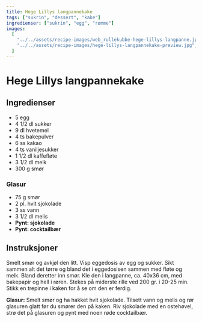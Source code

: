 ```yaml
---
title: Hege Lillys langpannekake
tags: ["sukrin", "dessert", "kake"]
ingredienser: ["sukrin", "egg", "rømme"]
images:
  [
    "../../assets/recipe-images/web_rullekubbe-hege-lillys-langpanne.jpg",
    "../../assets/recipe-images/hege-lillys-langpannekake-preview.jpg",
  ]
---
```


# Hege Lillys langpannekake

## Ingredienser

- 5 egg
- 4 1/2 dl sukker
- 9 dl hvetemel
- 4 ts bakepulver
- 6 ss kakao
- 4 ts vaniljesukker
- 1 1/2 dl kaffefløte
- 3 1/2 dl melk
- 300 g smør

### Glasur

- 75 g smør
- 2 pl. hvit sjokolade
- 3 ss vann
- 3 1/2 dl melis
- **Pynt: sjokolade**
- **Pynt: cocktailbær**

## Instruksjoner

Smelt smør og avkjøl den litt. Visp eggedosis av egg og sukker. Sikt sammen alt det tørre og bland det i eggedosisen sammen med fløte og melk. Bland deretter inn smør. Kle den i langpanne, ca. 40x36 cm, med bakepapir og hell i røren. Stekes på miderste rille ved 200 gr. i 20-25 min. Stikk en trepinne i kaken for å se om den er ferdig.

**Glasur:** Smelt smør og ha hakket hvit sjokolade. Tilsett vann og melis og rør glasuren glatt før du smører den på kaken. Riv sjokolade med en ostehøvel, strø det på glasuren og pynt med noen røde cocktailbær.
